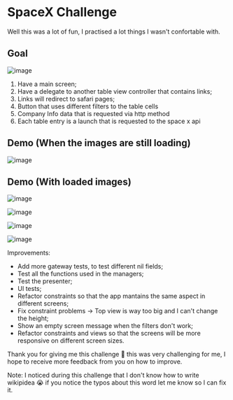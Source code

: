 # SpaceX Challenge

Well this was a lot of fun, I practised a lot things I wasn't confortable with.

## Goal
![image](https://user-images.githubusercontent.com/46728174/137775577-55f4f8c6-5954-41cd-be08-046f41ad7eca.png)

1. Have a main screen;
2. Have a delegate to another table view controller that contains links;
3. Links will redirect to safari pages;
4. Button that uses different filters to the table cells
5. Company Info data that is requested via http method
6. Each table entry is a launch that is requested to the space x api

## Demo (When the images are still loading)
![image](https://user-images.githubusercontent.com/46728174/137777549-ce5bba9a-d556-4b43-a751-137d5f5aba5b.png)


## Demo (With loaded images)
![image](https://user-images.githubusercontent.com/46728174/137777642-7fe866b1-0105-4e67-952a-94440d1aef66.png)

![image](https://user-images.githubusercontent.com/46728174/137777674-623552d4-0056-45b4-90ed-84b522f703f2.png)

![image](https://user-images.githubusercontent.com/46728174/137777711-fdfdf895-e9dd-4aba-85a2-3dc9406de26e.png)

![image](https://user-images.githubusercontent.com/46728174/137777767-7c86f7b9-8996-49df-8e69-f8b3feb6cfad.png)

Improvements:
- Add more gateway tests, to test different nil fields;
- Test all the functions used in the managers;
- Test the presenter;
- UI tests;
- Refactor constraints so that the app mantains the same aspect in different screens;
- Fix constraint problems -> Top view is way too big and I can't change the height;
- Show an empty screen message when the filters don't work;
- Refactor constraints and views so that the screens will be more responsive on different screen sizes.

Thank you for giving me this challenge 🙂 this was very challenging for me, I hope to receive more feedback from you on how to improve.

Note: I noticed during this challenge that I don't know how to write wikipidea 😭 if you notice the typos about this word let me know so I can fix it. 
